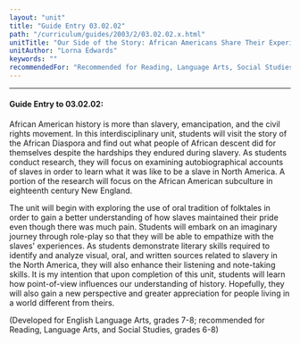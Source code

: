 ```yaml
---
layout: "unit"
title: "Guide Entry 03.02.02"
path: "/curriculum/guides/2003/2/03.02.02.x.html"
unitTitle: "Our Side of the Story: African Americans Share Their Experiences of Slavery"
unitAuthor: "Lorna Edwards"
keywords: ""
recommendedFor: "Recommended for Reading, Language Arts, Social Studies, Visual and Performing Arts, grades 6-8."
---
```

<body>
<hr/>
<h4>
Guide Entry to 03.02.02:
</h4>
<p>
African American history is more than slavery, emancipation, and the civil rights movement.  In this interdisciplinary unit, students will visit the story of the African Diaspora and find out what people of African descent did for themselves despite the hardships they endured during slavery.  As students conduct research, they will focus on examining autobiographical accounts of slaves in order to learn what it was like to be a slave in North America.  A portion of the research will focus on the African American subculture in eighteenth century New England.
</p>
<p>
The unit will begin with exploring the use of oral tradition of folktales in order to gain a better understanding of how slaves maintained their pride even though there was much pain.  Students will embark on an imaginary journey through role-play so that they will be able to empathize with the slaves' experiences.  As students demonstrate literary skills required to identify and analyze visual, oral, and written sources related to slavery in the North America, they will also enhance their listening and note-taking skills.  It is my intention that upon completion of this unit, students will learn how point-of-view influences our understanding of history.  Hopefully, they will also gain a new perspective and greater appreciation for people living in a world different from theirs.
</p>
<p>
(Developed for English Language Arts, grades 7-8; recommended for Reading, Language Arts, and Social Studies, grades 6-8)
</p>
</body>
